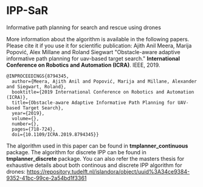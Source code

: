 # IPP-SaR
Informative path planning for search and rescue using drones

More information about the algorithm is available in the following papers. Please cite it if you use it for scientific publication: 
Ajith Anil Meera, Marija Popović, Alex Millane and Roland Siegwart "Obstacle-aware adaptive informative path planning for uav-based target search." **International Conference on Robotics and Automation (ICRA)**. IEEE, 2019.

```
@INPROCEEDINGS{8794345,
  author={Meera, Ajith Anil and Popović, Marija and Millane, Alexander and Siegwart, Roland},
  booktitle={2019 International Conference on Robotics and Automation (ICRA)}, 
  title={Obstacle-aware Adaptive Informative Path Planning for UAV-based Target Search}, 
  year={2019},
  volume={},
  number={},
  pages={718-724},
  doi={10.1109/ICRA.2019.8794345}}

```

The algorithm used in this paper can be found in **tmplanner_continuous** package. The algorithm for discrete IPP can be found in **tmplanner_discrete** package. You can also refer the masters thesis for exhaustive details about both continous and discrete IPP algorithm for drones: https://repository.tudelft.nl/islandora/object/uuid%3A34ce9384-9352-41bc-99ce-2a54bd1f3361


